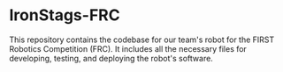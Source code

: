 # IronStags-FRC
This repository contains the codebase for our team's robot for the FIRST Robotics Competition (FRC). It includes all the necessary files for developing, testing, and deploying the robot's software.
